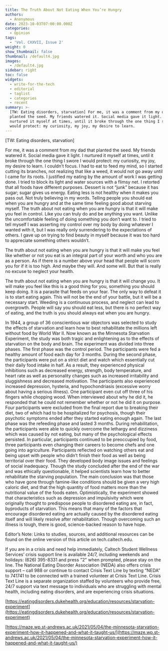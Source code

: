 ```yaml
---
title: The Truth About Not Eating When You’re Hungry
authors:
  - Anonymous
date: 2023-10-03T07:00:00.000Z
categories:
  - Opinion
tags:
  - 'Vol. CXXVII, Issue 2'
weight: 0
show_thumbnail: false
thumbnail: /default4.jpg
images:
  - /default4.jpg
sidebar: right
toc: false
widgets:
  - write-for-the-tech
  - editorial
  - taglist
  - categories
  - recent
summary: >-
  [TW: Eating disorders, starvation] For me, it was a comment from my dad that
  planted the seed. My friends watered it. Social media gave it light. I
  nurtured it myself at times, until it broke through the one thing I swore I
  would protect: my curiosity, my joy, my desire to learn.
---
```


\[TW: Eating disorders, starvation]

For me, it was a comment from my dad that planted the seed. My friends watered it. Social media gave it light. I nurtured it myself at times, until it broke through the one thing I swore I would protect: my curiosity, my joy, my desire to learn. I couldn’t focus. I had to eat to feed my mind, so I started cutting its branches, not realizing that like a weed, it would not go away until I came for its roots. I justified my eating by the amount of work I was getting done. I tried to block its light and water sources with a flimsy net. I retorted that all foods have different purposes. Dessert is not “junk” because it has sugar; sugar gives us energy. Eating less is not healthy when it makes you pass out. Not truly believing in my words. Telling people you should eat when you are hungry and at the same time feeling good about starving myself. The truth about not eating when you are hungry is that it will make you feel in control. Like you can truly do and be anything you want. Unlike the uncomfortable feeling of doing something you don’t want to. I tried to tell myself I was asserting my control over my body by doing whatever I wanted with it, but I was really only surrendering to the expectations of others. I gave up on trying to find beauty in myself because it was too hard to appreciate something others wouldn’t. 

The truth about not eating when you are hungry is that it will make you feel like whether or not you eat is an integral part of your worth and who you are as a person. As if there is a number above your head that people will scorn you for if it is too high. And maybe they will. And some will. But that is really no excuse to neglect your health. 

The truth about not eating when you are hungry is that it will change you. It will make you feel like this is a good thing for you, something you should keep doing. It is a parasite that feeds on your fear. The only way to defeat it is to start eating again. This will not be the end of your battle, but it will be a necessary start. Weeding is a continuous process, and neglect can lead to overgrowth. People will say you should eat less, but there is no perfect way of eating, and the truth is you should always eat when you are hungry.

In 1944, a group of 36 conscientious war objectors was selected to study the effects of starvation and learn how to best rehabilitate the millions left without food by World War II. Now known as the Minnesota Starvation Experiment, the study was both tragic and enlightening as to the effects of starvation on the body and brain. The experiment was divided into three phases. The first phase was the control period. The participants were fed a healthy amount of food each day for 3 months. During the second phase, the participants were put on a strict diet and watch which essentially cut their daily food intake in half. As a result, they experienced physical inhibitions such as decreased energy, strength, body temperature, and heart rate as well as personality changes such as increased irritability and sluggishness and decreased motivation.  The participants also experienced increased depression, hysteria, and hypochondriasis (excessive worry about having a serious illness). One participant even cut off three of his fingers while chopping wood. When interviewed about why he did it, he responded that he could not remember whether or not he did it on purpose. Four participants were excluded from the final report due to breaking their diet, two of which had to be hospitalized for psychosis, though their psychotic symptoms ended after they started eating enough again. The last phase was the refeeding phase and lasted 3 months. During rehabilitation, the participants were able to quickly overcome the lethargy and dizziness which was caused by not eating, but many of the psychological effects persisted. In particular, participants continued to be preoccupied by food, three participants even changing their careers to become chefs and one going into agriculture. Participants reflected on watching others eat and being upset with people who didn’t finish their food as well as being territorial over their food. They developed body image issues and feelings of social inadequacy. Though the study concluded after the end of the war and was ethically questionable, it helped scientists learn how to better rehabilitate the starving population. The main conclusion was that those who have gone through famine-like conditions should be given a very high caloric diet, and that the high quantity of food matters more than the nutritional value of the foods eaten. Optimistically, the experiment showed that characteristics such as depression and impulsivity which were originally thought to predispose people to disordered eating are, in fact, byproducts of starvation. This means that many of the factors that encourage disordered eating are actually caused by the disordered eating itself and will likely resolve after rehabilitation. Though overcoming such an illness is tough, there is good, science-backed reason to have hope.

Editor’s Note: Links to studies, sources, and additional resources can be found on the online version of this article on tech.caltech.edu.

If you are in a crisis and need help immediately, Caltech Student Wellness Services’ crisis support line is available 24/7, including weekends and holidays: (626) 395-8331 and press "2" when prompted, please stay on the line. The National Eating Disorder Association (NEDA) also offers crisis support – call 988 or continue to contact Crisis Text Line by texting “NEDA” to 741741 to be connected with a trained volunteer at Crisis Text Line. Crisis Text Line is a separate organization staffed by volunteers who provide free, 24/7 support via text message to individuals who are struggling with mental health, including eating disorders, and are experiencing crisis situations.

[https://eatingdisorders.dukehealth.org/education/resources/starvation-experiment](https://eatingdisorders.dukehealth.org/education/resources/starvation-experiment)

[https://maze.wp.st-andrews.ac.uk/2021/05/04/the-minnesota-starvation-experiment-how-it-happened-and-what-it-taught-us/](https://maze.wp.st-andrews.ac.uk/2021/05/04/the-minnesota-starvation-experiment-how-it-happened-and-what-it-taught-us/)
